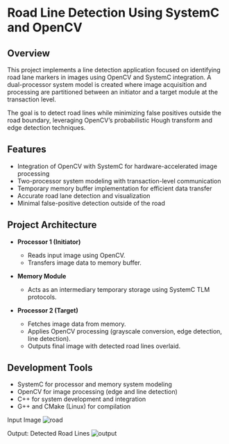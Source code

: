 # Road Line Detection Using SystemC and OpenCV

## Overview 
This project implements a line detection application focused on identifying road lane markers in images using OpenCV and SystemC integration.
A dual-processor system model is created where image acquisition and processing are partitioned between an initiator and a target module at the transaction level.

The goal is to detect road lines while minimizing false positives outside the road boundary, leveraging OpenCV’s probabilistic Hough transform and edge detection techniques.



## Features
- Integration of OpenCV with SystemC for hardware-accelerated image processing
- Two-processor system modeling with transaction-level communication
- Temporary memory buffer implementation for efficient data transfer
- Accurate road lane detection and visualization
- Minimal false-positive detection outside of the road

## Project Architecture
- **Processor 1 (Initiator)**
  - Reads input image using OpenCV.
  - Transfers image data to memory buffer.

- **Memory Module**
  - Acts as an intermediary temporary storage using SystemC TLM protocols.

- **Processor 2 (Target)**
  - Fetches image data from memory.
  - Applies OpenCV processing (grayscale conversion, edge detection, line detection).
  - Outputs final image with detected road lines overlaid.

## Development Tools
- SystemC for processor and memory system modeling
- OpenCV for image processing (edge and line detection)
- C++ for system development and integration
- G++ and CMake (Linux) for compilation

Input Image
![road](https://github.com/user-attachments/assets/0eb2da5c-673d-4fe0-9665-8a025c7683c3)


Output: Detected Road Lines
![output](https://github.com/user-attachments/assets/eff1291f-d865-499f-b53e-9fe4633d9594)
